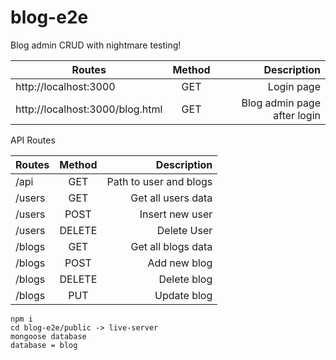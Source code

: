 # blog-e2e

Blog admin CRUD with nightmare testing!

| Routes                                      | Method        | Description                              |
| -------------                               |:-------------:| ----------------------------------------:|
| http://localhost:3000                       | GET           | Login page                               |
| http://localhost:3000/blog.html             | GET           | Blog admin page after login              |

API Routes

| Routes        | Method        | Description            |
| ------------- |:-------------:| ----------------------:|
| /api          | GET           | Path to user and blogs |
| /users        | GET           | Get all users data     |
| /users        | POST          | Insert new user        |
| /users        | DELETE        | Delete User            |
| /blogs        | GET           | Get all blogs data     |
| /blogs        | POST          | Add new blog           |
| /blogs        | DELETE        | Delete blog            |
| /blogs        | PUT           | Update blog            |


```
npm i
cd blog-e2e/public -> live-server
mongoose database
database = blog
```
